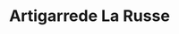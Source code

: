 ---
title: "Artigarrede La Russe"
url: /saint-jean-de-luz/artigarrede-la-russe/
shop: pâtisserie
---